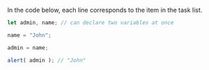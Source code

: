 In the code below, each line corresponds to the item in the task list.

```js run
let admin, name; // can declare two variables at once

name = "John";

admin = name;

alert( admin ); // "John"
```